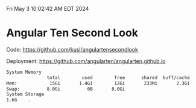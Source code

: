 Fri May  3 10:02:42 AM EDT 2024

# Angular Ten Second Look

Code: https://github.com/kusl/angulartensecondlook

Deployment: https://github.com/angularten/angularten.github.io

```bash
System Memory
               total        used        free      shared  buff/cache   available
Mem:            15Gi       1.4Gi        12Gi       233Mi       2.3Gi        13Gi
Swap:          8.0Gi          0B       8.0Gi
System Storage
1.6G	.
